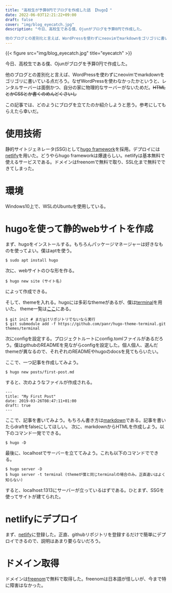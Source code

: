```yaml
---
title: "高校生が予算0円でブログを作成した話 【hugo】"
date: 2022-06-03T12:21:22+09:00
draft: false
cover: "img/blog_eyecatch.jpg"
description: "今日、高校生である僕、Ojunがブログを予算0円で作成した。

他のブログとの差別化と言えば、WordPressを使わずにneovimでmarkdownをゴリゴリに書いている点だろう。なぜWordPressを使わなかったかというと、レンタルサーバーは面倒かつ、自分の家に物理的なサーバーがないためだ。"
---
```


{{< figure src="img/blog_eyecatch.jpg" title="eyecatch" >}}

今日、高校生である僕、Ojunがブログを予算0円で作成した。

他のブログとの差別化と言えば、WordPressを使わずにneovimでmarkdownをゴリゴリに書いている点だろう。なぜWordPressを使わなかったかというと、レンタルサーバーは面倒かつ、自分の家に物理的なサーバーがないためだ。~~HTMLとかCSSとか書くのめんどくさいし~~

この記事では、どのようにブログを立てたのか紹介しようと思う。参考にしてもらえたら幸いだ。

# 使用技術
静的サイトジェネレータ(SSG)として[hugo framework](https://gohugo.io/)を採用。デプロイには[netlify](https://app.netlify.com/)を用いた。どうやらhugo frameworkは爆速らしい。netlifyは基本無料で使えるサービスである。ドメインはfreenomで無料で取り、SSL化まで無料でできてしまった。

# 環境
Windows10上で、WSLのUbuntuを使用している。

# hugoを使って静的webサイトを作成
まず、hugoをインストールする。もちろんパッケージマネージャーは好きなものを使ってよい。僕はaptを使う。

```
$ sudo apt install hugo
```

次に、webサイトのひな形を作る。

```
$ hugo new site (サイト名)
```

によって作成できる。

そして、themeを入れる。hugoには多彩なthemeがあるが、僕は[terminal](https://github.com/panr/hugo-theme-terminal)を用いた。
theme一覧は[ここ](https://themes.gohugo.io/)にある。

```
$ git init # まだgitリポジトリでないなら実行
$ git submodule add -f https://github.com/panr/hugo-theme-terminal.git themes/terminal
```

次にconfigを設定する。プロジェクトルートにconfig.tomlファイルがあるだろう。僕はgithubのREADMEを見ながらconfigを設定した。個人個人、選んだthemeが異なるので、それぞれのREADMEやhugoのdocsを見てもらいたい。

ここで、一つ記事を作成してみよう。

```
$ hugo new posts/first-post.md
```

すると、次のようなファイルが作成される。

```
---
title: "My First Post"
date: 2019-03-26T08:47:11+01:00
draft: true
---
```

ここで、記事を書いてみよう。もちろん書き方は[markdown](http://www.markdown.jp/what-is-markdown/)である。記事を書いたらdraftをfalseにしてほしい。
次に、markdownからHTMLを作成しよう。以下のコマンド一発でできる。

```
$ hugo -D
```

最後に、localhostでサーバーを立ててみよう。これも以下のコマンドでできる。

```
$ hugo server -D
$ hugo server -t terminal (themeが僕と同じterminalの場合のみ。正直違いはよく知らない)
```

すると、localhost:1313にサーバーが立っているはずである。ひとまず、SSGを使ってサイトが建てられた。

# netlifyにデプロイ
まず、[netlify](https://app.netlify.com/)に登録した。正直、githubリポジトリを登録するだけで簡単にデプロイできるので、説明はあまり要らないだろう。

# ドメイン取得
ドメインは[freenom](https://www.freenom.com/ja/index.html?lang=ja)で無料で取得した。freenomは日本語が怪しいが、今まで特に障害はなかった。
